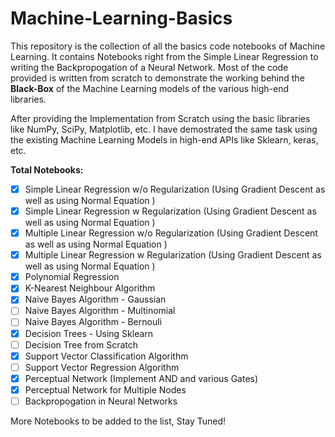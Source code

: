 # Machine-Learning-Basics

This repository is the collection of all the basics code notebooks of Machine Learning. It contains Notebooks right from the Simple Linear Regression to writing the Backpropogation of a Neural Network.
Most of the code provided is written from scratch to demonstrate the working behind the **Black-Box** of the Machine Learning models of the various high-end libraries.

After providing the Implementation from Scratch using the basic libraries like NumPy, SciPy, Matplotlib, etc. I have demostrated the same task using the existing Machine Learning Models in high-end APIs like Sklearn, keras, etc.

**Total Notebooks:**
- [x] Simple Linear Regression w/o Regularization (Using Gradient Descent as well as using Normal Equation )
- [x] Simple Linear Regression w Regularization (Using Gradient Descent as well as using Normal Equation )
- [x] Multiple Linear Regression w/o Regularization (Using Gradient Descent as well as using Normal Equation )
- [x] Multiple Linear Regression w Regularization (Using Gradient Descent as well as using Normal Equation )
- [x] Polynomial Regression
- [x] K-Nearest Neighbour Algorithm
- [x] Naive Bayes Algorithm - Gaussian
- [ ] Naive Bayes Algorithm - Multinomial
- [ ] Naive Bayes Algorithm - Bernouli
- [x] Decision Trees - Using Sklearn
- [ ] Decision Tree from Scratch
- [x] Support Vector Classification Algorithm
- [ ] Support Vector Regression Algorithm
- [x] Perceptual Network (Implement AND and various Gates)
- [x] Perceptual Network for Multiple Nodes
- [ ] Backpropogation in Neural Networks

More Notebooks to be added to the list, Stay Tuned!

